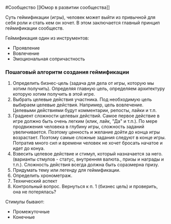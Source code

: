 #Сообщество 
[[Юмор в развитии сообщества]]

Суть геймификации (игры), человек может выйти из привычной для себя роли и стать кем он хочет. В этом заключается главный принцип геймификации сообществ.

Геймификация один из инструментов:
- Проявление
- Вовлечение
- Эмоциональная сопричастность

### Пошаговый алгоритм создания геймификации
1. Определить бизнес-цель (задача для дела от игры, которую мы хотим получить). Определяя главную цель, определяем архитектуру которую хотим получить в этой игре.
2. Выбрать целевые действия участника. Под необходимую цель выбираем целевые действия. Например, цель вовлечение. Целевыми действиями будут комментарии, репосты, лайки и т.п.
3. Градиент сложности целевых действий. Самое первое действие в игре должно быть очень легким (клик, лайк, "Да" и т.п.). По мере продвижения человека в глубину игры, сложность заданий увеличивается. Поэтому ценность и желание дойти до конца игры возрастает. Поэтому самые сложные задания следуют в конце игры. Потратив много сил и времени человек не хочет бросать начатое и идет до конуа.
4. Взвесить целевое действие  и стимул, который назначается за него. (варианты стмулов - статус,  внутренняя валюта., призы и награды и т.п.). Сложность действия всегда должна быть соразмерна призу.
5. Придумать тему или легенду для геймификации.
6. Определить хронометраж.
7. Технический аспект
8. Контрольный вопрос. Вернуться к п. 1 (бизнес цель) и проверить, она не потерялась?
 
Стимулы бывают:
- Промежуточные
- Конечные